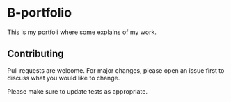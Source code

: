 # B-portfolio
This is my portfoli where some explains of my work.



## Contributing
Pull requests are welcome. For major changes, please open an issue first to discuss what you would like to change.

Please make sure to update tests as appropriate.
